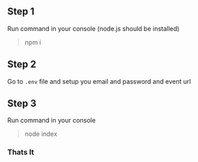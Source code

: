 ## Step 1
Run command in your console (node.js should be installed)
> npm i

## Step 2
Go to `.env` file and setup you email and password and event url

## Step 3 
Run command in your console
> node index

### Thats It 